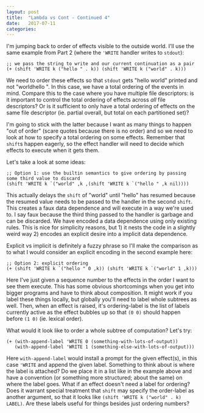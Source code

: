 ```yaml
---
layout: post
title:  "Lambda vs Cont - Continued 4"
date:   2017-07-11
categories:
---
```


I'm jumping back to order of effects visible to the outside world. I'll use the same example from Part 2 (where the `'WRITE` handler writes to `stdout`):

```
;; we pass the string to write and our current continuation as a pair
(+ (shift 'WRITE k ("hello " . k)) (shift 'WRITE k ("world" . k)))
```

We need to order these effects so that `stdout` gets "hello world" printed and not "worldhello ". In this case, we have a total ordering of the events in mind. Compare this to the case where you have multiple file descriptors: is it important to control the total ordering of effects across *all* file descriptors? Or is it sufficient to only have a total ordering of effects on the same file descriptor (ie. partial overall, but total on each partitioned set)?

I'm going to stick with the latter because I want as many things to happen "out of order" (scare quotes because there is no order) and so we need to look at how to specify a total ordering on some effects. Remember that `shift`s happen eagerly, so the effect handler will need to decide which effects to execute when it gets them.

Let's take a look at some ideas:

```
;; Option 1: use the builtin semantics to give ordering by passing some third value to discard
(shift 'WRITE k `("world" ,k ,(shift 'WRITE k `("hello " ,k nil))))
```

This actually delays the `shift` of "world" until "hello" has resumed because the resumed value needs to be passed to the handler in the second `shift`. This creates a faux data dependence and will execute in a way we're used to. I say faux because the third thing passed to the handler is garbage and can be discarded. We have encoded a data dependence using only existing rules. This is nice for simplicity reasons, but 1) it nests the code in a slightly weird way 2) encodes an explicit desire into a implicit data dependence.

Explicit vs implicit is definitely a fuzzy phrase so I'll make the comparison as to what I would consider an explicit encoding in the second example here:

```
;; Option 2: explicit ordering
(+ (shift 'WRITE k `("hello " 0 ,k)) (shift 'WRITE k `("world" 1 ,k)))
```

Here I've just given a sequence number to the effects in the order I want to see them execute. This has some obvious shortcomings when you get into bigger programs and have to think about composition. It might work if you label these things locally, but globally you'll need to label whole subtrees as well. Then, when an effect is raised, it's ordering-label is the list of labels currently active as the effect bubbles up so that `(0 0)` should happen before `(1 0)` (ie. lexical order).

What would it look like to order a whole subtree of computation? Let's try:

```
(+ (with-append-label 'WRITE 0 (something-with-lots-of-output))
   (with-append-label 'WRITE 1 (something-else-with-lots-of-output)))
```

Here `with-append-label` would install a prompt for the given effect(s), in this case `'WRITE` and append the given label. Something to think about is where the label is attached? Do we place it in a list like in the example above and have a convention (or something more structured; about the same) on where the label goes. What if an effect doesn't need a label for ordering? Does it warrant special treatment that `shift` may specify the order-label as another argument, so that it looks like `(shift 'WRITE k ("world" . k) LABEL)`. Are these labels useful for things besides just ordering numbers?

